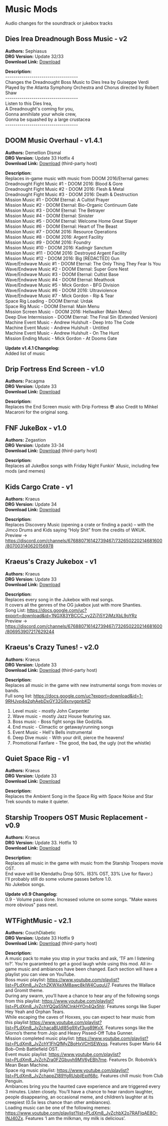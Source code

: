 # Music Mods

Audio changes for the soundtrack or jukebox tracks

<!-- mod list -->

## Dies Irea Dreadnough Boss Music - v2
**Authors:** Sephiasus  
**DRG Version:** Update 32/33  
**Download Link:** [Download](https://github.com/ArcticEcho/DRG-Mods/raw/20cadfe753b4cc4070716fc92dc1dbf17ac3d14a/Audio/Music/Dies%20Irea%20Dreadnough%20Boss%20Music%20-%20V2%20_P.pak)  

**Description:**  
\------------------------------------  
Changes the Dreadnought Boss Music to Dies Irea by Guiseppe Verdi  
Played by the Atlanta Symphony Orchestra and Chorus directed by Robert Shaw  
\------------------------------------  
Listen to this Dies Irea,  
A Dreadnought's coming for you,  
Gonna annihilate your whole crew,  
Gonna be squashed by a large crustacea  
\------------------------------------

## DOOM Music Overhaul - v1.4.1
**Authors:** Demellion Dismal  
**DRG Version:** Update 33 Hotfix 4  
**Download Link:** [Download](https://mega.nz/file/frZXAAJJ#Qd9o6YG2Abv9kvAn6BY9pIU6qK-T7XhLiDx54DV6dfc) (third-party host)  

**Description:**  
Replaces in-game music with music from DOOM 2016/Eternal games:  
Dreadnought Fight Music #1 - DOOM 2016: Blood & Gore  
Dreadnought Fight Music #2 - DOOM 2016: Flesh & Metal  
Dreadnought Fight Music #3 - DOOM 2016: Death & Destruction  
Mission Music #1 - DOOM Eternal: A Cultist Prayer  
Mission Music #2 - DOOM Eternal: Bio-Organic Continuum Gate  
Mission Music #3 - DOOM Eternal: The Betrayer  
Mission Music #4 - DOOM Eternal: Sinister  
Mission Music #5 - DOOM Eternal: Welcome Home Great Slayer  
Mission Music #6 - DOOM Eternal: Heart of The Beast  
Mission Music #7 - DOOM 2016: Resource Operations  
Mission Music #8 - DOOM 2016: Argent Facility  
Mission Music #9 - DOOM 2016: Foundry  
Mission Music #10 - DOOM 2016: Kadingir Sanctum  
Mission Music #11 - DOOM 2016: Destroyed Argent Facility  
Mission Music #12 - DOOM 2016: Big [REDACTED] Gun  
Wave/Endwave Music #1 - DOOM Eternal: The Only Thing They Fear Is You  
Wave/Endwave Music #2 - DOOM Eternal: Super Gore Nest  
Wave/Endwave Music #3 - DOOM Eternal: Cultist Base  
Wave/Endwave Music #4 - DOOM Eternal: Meathook  
Wave/Endwave Music #5 - Mick Gordon - BFG Division  
Wave/Endwave Music #6 - DOOM 2016: Ultraviolence  
Wave/Endwave Music #7 - Mick Gordon - Rip & Tear  
Space Rig Loading - DOOM Eternal: Urdak  
Space Rig Music - DOOM Eternal: Main Menu  
Mission Screen Music - DOOM 2016: Hellwalker (Main Menu)  
Deep Dive Intermission - DOOM Eternal: The Final Sin (Extended Version)  
Machine Event Music - Andrew Hulshult - Deep Into The Code  
Machine Event Music - Andrew Hulshult - Untitled  
Machine Event Music - Andrew Hulshult - On The Hunt  
Mission Ending Music - Mick Gordon - At Dooms Gate

**Update v1.4.1 Changelog:**  
Added list of music

## Drip Fortress End Screen - v1.0
**Authors:** Pacagma  
**DRG Version:** Update 33  
**Download Link:** [Download](https://github.com/ArcticEcho/DRG-Mods/raw/f83ca60f70ef9bc293a3443cfcb6f10fabf6ca44/Audio/Music/Drip%20Fortress%20End%20Screen%20-%20V1.0%20_P.pak)  

**Description:**  
Replaces the End Screen music with Drip Fortress 😎 also Credit to Mihkel Macaroni for the original song.

## FNF JukeBox - v1.0
**Authors:** Zegastion  
**DRG Version:** Update 33-34  
**Download Link:** [Download](https://drive.google.com/file/d/1bjM4HQR-RpfcONCDRoffDavZ2STxdq8e/view?usp=sharing) (third-party host)  

**Description:**  
Replaces all JukeBox songs with Friday Night Funkin' Music, including few mods (and memes)

## Kids Cargo Crate - v1
**Authors:** Kraeus  
**DRG Version:** Update 34  
**Download Link:** [Download](https://github.com/ArcticEcho/DRG-Mods/raw/58486ba9cc4dbb2c6d1a9c583faa6762c39e22c3/Audio/Music/Kids%20Cargo%20Crate%20-%20V1%20_P.pak)  

**Description:**  
Replaces Discovery Music (opening a crate or finding a pack) – with the Jimco Drums and Kids saying “Holy Shit” from the credits of WKUK.  
Preview -> https://discord.com/channels/676880716142739467/732650220214681600/807003140620156978

## Kraeus's Crazy Jukebox - v1
**Authors:** Kraeus  
**DRG Version:** Update 33  
**Download Link:** [Download](https://github.com/ArcticEcho/DRG-Mods/raw/fa0a8b53454dfe375fe94a3320a9355a4fa94952/Audio/Music/Kraeus%27s%20Crazy%20Jukebox%20-%20V1%20_P.pak)  

**Description:**  
Replaces every song in the Jukebox with real songs.   
It covers all the genres of the OG jukebox just with more Shanties.  
Song List: https://docs.google.com/uc?export=download&id=1NGX83YBCCC_yy2Zj7i5Y2jMzXbL9oYRz  
Preview -> https://discord.com/channels/676880716142739467/732650220214681600/806953907217629244

## Kraeus's Crazy Tunes! - v2.0
**Authors:** Kraeus  
**DRG Version:** Update 33  
**Download Link:** [Download](https://drive.google.com/file/d/10IP-zik_WQfzrjm5p5QZqjoi-oEhsXgm/view?usp=sharing) (third-party host)  

**Description:**  
Replaces all music in the game with new instrumental songs from movies or bands.  
Full song list: https://docs.google.com/uc?export=download&id=1-9RHJvp4q2qhAebDxGY32G8xnvgpnbKD  
1. Level music - mostly John Carpenter  
2. Wave music - mostly Jazz House featuring sax.  
3. Boss music - Boss fight songs like Godzilla.  
4. End music - Climactic or getaway\running songs  
5. Event Music - Hell's Bells instrumental  
6. Deep Dive music - With your drill, pierce the heavens!  
7. Promotional Fanfare - The good, the bad, the ugly (not the whistle)

## Quiet Space Rig - v1
**Authors:** Kraeus  
**DRG Version:** Update 33  
**Download Link:** [Download](https://github.com/ArcticEcho/DRG-Mods/raw/ccfe539bc436d9a43aaed84fe50bfc3eda55955e/Audio/Music/Quiet%20Space%20Rig%20-%20V1%20_P.pak)  

**Description:**  
Replaces the Ambient Song in the Space Rig with Space Noise and Star Trek sounds to make it quieter.

## Starship Troopers OST Music Replacement - v0.9
**Authors:** Kraeus  
**DRG Version:** Update 33. Hotfix 10  
**Download Link:** [Download](https://github.com/ArcticEcho/DRG-Mods/raw/6a58073e5c3a5e111d4114fa1ad78a8d04d1230f/Audio/Music/Starship%20Troopers%20OST%20Music%20Replacement%20-%20V0.9%20_P.pak)  

**Description:**  
Replaces all music in the game with music from the Starship Troopers movie OST.  
End wave will be Klendathu Drop 50%. (63% OST, 33% Live for flavor.)  
I'll probably still do some volume passes before 1.0.  
No Jukebox songs.

**Update v0.9 Changelog:**  
0.9 - Volume pass done. Increased volume on some songs. "Make waves more obvious" pass next.

## WTFightMusic - v2.1
**Authors:** CouchDiabetic  
**DRG Version:** Update 33 Hotfix 9  
**Download Link:** [Download](https://mega.nz/file/G91BnaYZ#5vBbhMDlR75W6LLLsvf5P0s8vyU0_jPi09RP_8E1E6o) (third-party host)  

**Description:**  
A music pack to make you stop in your tracks and ask, ‘TF am I listening to?’.  You’re guaranteed to get a good laugh while using this mod.  All in-game music and ambiances have been changed.  Each section will have a playlist you can view on YouTube.  
Boss music playlist: https://www.youtube.com/playlist?list=PLdXm8_JvZchZKWXeXM8awc8klW4CuquU7.  Features the Wallace and Gromit theme.  
During any swarm, you’ll have a chance to hear any of the following songs from this playlist: https://www.youtube.com/playlist?list=PLdXm8_JvZchYQQaS5NClnkHYOn4Qx5hIr.  Features songs like Super Hey Yeah and Orphan Tears.  
While escaping the caves of Hoxxes, you can expect to hear music from this playlist https://www.youtube.com/playlist?list=PLdXm8_JvZchacaBUdl85g9Xyf3ug89KyX.  Features songs like the Giorno’s theme from Jojo and Heavy Pissed-Off Tuba Gunner.  
Mission completed music playlist: https://www.youtube.com/playlist?list=PLdXm8_JvZchY1FhQfMyZBoHxVCHSEWxss.  Features Super Mario 64 Bob-Omb Battlefield OST.  
Event music playlist: https://www.youtube.com/playlist?list=PLdXm8_JvZchZra0FZGbuyh9MV6yEBh7me.  Features Dr. Robotnik’s Mean Bean Machine.  
Space rig music playlist: https://www.youtube.com/playlist?list=PLdXm8_JvZchappZI89YgRUsbjlEpif68c.  Features chill music from Club Penguin.  
Ambiances bring you the haunted cave experience and are triggered every 3 minutes.  Listen closely.  You’ll have a chance to hear random laughter, people disappearing, an occasional meme, and children’s laughter at its creepiest (0.5x less chance than other ambiances).  
Loading music can be one of the following memes: https://www.youtube.com/playlist?list=PLdXm8_JvZchbX2o7RAFlqAE8O-INJ40Zx.  Features ‘I am the milkman, my milk is delicious’.